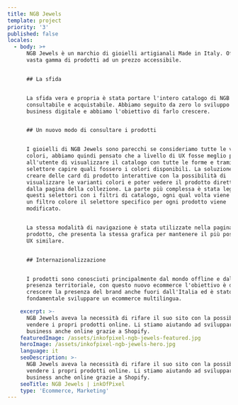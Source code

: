 ```yaml
---
title: NGB Jewels
template: project
priority: '3'
published: false
locales:
  - body: >+
      NGB Jewels è un marchio di gioielli artigianali Made in Italy. Offre una
      vasta gamma di prodotti ad un prezzo accessibile.


      ## La sfida


      La sfida vera e propria è stata portare l'intero catalogo di NGB Jewels
      consultabile e acquistabile. Abbiamo seguito da zero lo sviluppo del
      business digitale e abbiamo l'obiettivo di farlo crescere.


      ## Un nuovo modo di consultare i prodotti


      I gioielli di NGB Jewels sono parecchi se consideriamo tutte le varianti
      colori, abbiamo quindi pensato che a livello di UX fosse meglio permettere
      all'utente di visualizzare il catalogo con tutte le forme e tramite un
      selettore capire quali fossero i colori disponibili. La soluzione è stata
      creare delle card di prodotto interattive con la possibilità di
      visualizzare le varianti colori e poter vedere il prodotto direttamente
      dalla pagina della collezione. La parte più complessa è stata legare
      questi selettori con i filtri di catalogo, ogni qual volta viene applicato
      un filtro colore il selettore specifico per ogni prodotto viene
      modificato.


      La stessa modalità di navigazione è stata utilizzate nella pagina
      prodotto, che presenta la stessa grafica per mantenere il più possibili la
      UX similare.


      ## Internazionalizzazione


      I prodotti sono conosciuti principalmente dal mondo offline e dalla
      presenza territoriale, con questo nuovo ecommerce l'obiettivo è di far
      crescere la presenza del brand anche fuori dall'Italia ed è stato quindi
      fondamentale sviluppare un ecommerce multilingua.

    excerpt: >-
      NGB Jewels aveva la necessità di rifare il suo sito con la possibilità di
      vendere i propri prodotti online. Li stiamo aiutando ad sviluppare il loro
      business anche online grazie a Shopify.
    featuredImage: /assets/inkofpixel-ngb-jewels-featured.jpg
    heroImage: /assets/inkofpixel-ngb-jewels-hero.jpg
    language: it
    seoDescription: >-
      NGB Jewels aveva la necessità di rifare il suo sito con la possibilità di
      vendere i propri prodotti online. Li stiamo aiutando ad sviluppare il loro
      business anche online grazie a Shopify.
    seoTitle: NGB Jewels | inkOfPixel
    type: 'Ecommerce, Marketing'
---
```


